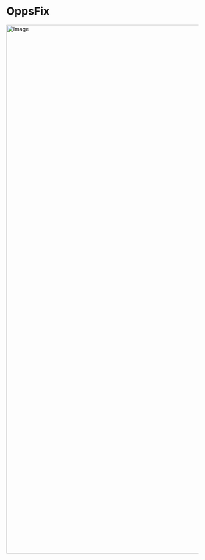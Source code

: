 # OppsFix
<img width="1382" alt="Image" src="https://github.com/user-attachments/assets/3706ec96-b3a3-4d2f-922f-fbbefac61cc5" />
